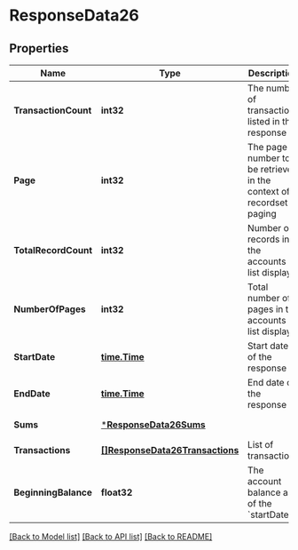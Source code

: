 # ResponseData26

## Properties
Name | Type | Description | Notes
------------ | ------------- | ------------- | -------------
**TransactionCount** | **int32** | The number of transactions listed in the response | [default to null]
**Page** | **int32** | The page number to be retrieved in the context of recordset paging | [default to null]
**TotalRecordCount** | **int32** | Number of records in the accounts list display | [default to null]
**NumberOfPages** | **int32** | Total number of pages in the accounts list display | [default to null]
**StartDate** | [**time.Time**](time.Time.md) | Start date of the response | [default to null]
**EndDate** | [**time.Time**](time.Time.md) | End date of the response | [default to null]
**Sums** | [***ResponseData26Sums**](ResponseData26_sums.md) |  | [default to null]
**Transactions** | [**[]ResponseData26Transactions**](ResponseData26_transactions.md) | List of transactions | [default to null]
**BeginningBalance** | **float32** | The account balance as of the &#x60;startDate&#x60;. | [default to null]

[[Back to Model list]](../README.md#documentation-for-models) [[Back to API list]](../README.md#documentation-for-api-endpoints) [[Back to README]](../README.md)

